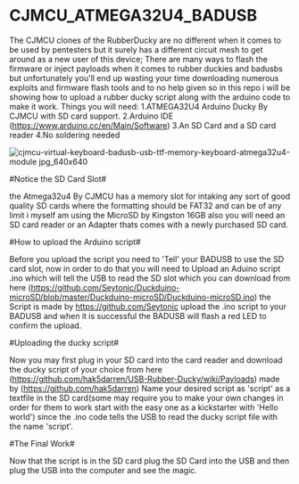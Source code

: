 # CJMCU_ATMEGA32U4_BADUSB
The CJMCU clones of the RubberDucky are no different when it comes to be used by pentesters but it surely has a different circuit mesh to get around as a new user of this device; There are many ways to flash the firmware or inject payloads when it comes to rubber duckies and badusbs but unfortunately you'll end up wasting your time downloading numerous exploits and firmware flash tools and to no help given so in this repo i will be showing how to upload a rubber ducky script along with the arduino code to make it work.
Things you will need:
1.ATMEGA32U4 Arduino Ducky By CJMCU with SD card support.
2.Arduino IDE (https://www.arduino.cc/en/Main/Software)
3.An SD Card and a SD card reader
4.No soldering needed

![cjmcu-virtual-keyboard-badusb-usb-ttf-memory-keyboard-atmega32u4-module jpg_640x640](https://user-images.githubusercontent.com/34340232/43675104-39aa9d88-97e7-11e8-884b-608997c0bbbb.jpg)


#Notice the SD Card Slot#

the Atmega32u4 By CJMCU has a memory slot for intaking any sort of good quality SD cards where the formatting should be FAT32 and can be of any limit i myself am using the MicroSD by Kingston 16GB also you will need an SD card reader or an Adapter thats comes with a newly purchased SD card.

#How to upload the Arduino script#

Before you upload the script you need to 'Tell' your BADUSB to use the SD card slot, now in order to do that you will need to Upload an Aduino script .ino which will tell the USB to read the SD slot which you can download from here (https://github.com/Seytonic/Duckduino-microSD/blob/master/Duckduino-microSD/Duckduino-microSD.ino) the Script is made by https://github.com/Seytonic 
upload the .ino script to your BADUSB and when it is successful the BADUSB will flash a red LED to confirm the upload.

#Uploading the ducky script#

Now you may first plug in your SD card into the card reader and download the ducky script of your choice from here (https://github.com/hak5darren/USB-Rubber-Ducky/wiki/Payloads) made by (https://github.com/hak5darren) 
Name your desired script as 'script' as a textfile in the SD card(some may require you to make your own changes in order for them to work start with the easy one as a kickstarter with 'Hello world') since the .ino code tells the USB to read the ducky script file with the name 'script'.

#The Final Work#

Now that the script is in the SD card plug the SD Card into the USB and then plug the USB into the computer and see the magic.

